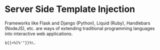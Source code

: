 # Server Side Template Injection

Frameworks like Flask and Django (Python), Liquid (Ruby), Handlebars (NodeJS), etc. are ways of extending traditional programming languages into interactive web applications. 


```${{<%[%'"}}%\.```